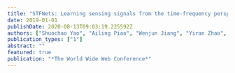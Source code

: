 ```yaml
---
title: "STFNets: Learning sensing signals from the time-frequency perspective with short-time fourier neural networks"
date: 2019-01-01
publishDate: 2020-08-13T09:03:19.225592Z
authors: ["Shuochao Yao", "Ailing Piao", "Wenjun Jiang", "Yiran Zhao", "Huajie Shao", "Shengzhong Liu", "Dongxin Liu", "Jinyang Li", "Tianshi Wang", "Shaohan Hu", " others"]
publication_types: ["1"]
abstract: ""
featured: true
publication: "*The World Wide Web Conference*"
---
```


